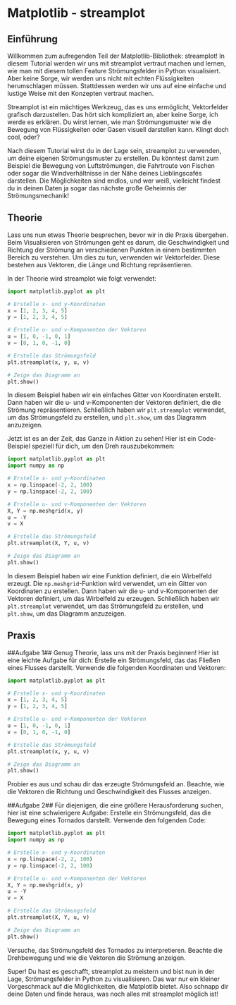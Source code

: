 # Matplotlib - streamplot

## Einführung
Willkommen zum aufregenden Teil der Matplotlib-Bibliothek: streamplot! In diesem Tutorial werden wir uns mit streamplot vertraut machen und lernen, wie man mit diesem tollen Feature Strömungsfelder in Python visualisiert. Aber keine Sorge, wir werden uns nicht mit echten Flüssigkeiten herumschlagen müssen. Stattdessen werden wir uns auf eine einfache und lustige Weise mit den Konzepten vertraut machen.

Streamplot ist ein mächtiges Werkzeug, das es uns ermöglicht, Vektorfelder grafisch darzustellen. Das hört sich kompliziert an, aber keine Sorge, ich werde es erklären. Du wirst lernen, wie man Strömungsmuster wie die Bewegung von Flüssigkeiten oder Gasen visuell darstellen kann. Klingt doch cool, oder?

Nach diesem Tutorial wirst du in der Lage sein, streamplot zu verwenden, um deine eigenen Strömungsmuster zu erstellen. Du könntest damit zum Beispiel die Bewegung von Luftströmungen, die Fahrtroute von Fischen oder sogar die Windverhältnisse in der Nähe deines Lieblingscafés darstellen. Die Möglichkeiten sind endlos, und wer weiß, vielleicht findest du in deinen Daten ja sogar das nächste große Geheimnis der Strömungsmechanik!

## Theorie
Lass uns nun etwas Theorie besprechen, bevor wir in die Praxis übergehen. Beim Visualisieren von Strömungen geht es darum, die Geschwindigkeit und Richtung der Strömung an verschiedenen Punkten in einem bestimmten Bereich zu verstehen. Um dies zu tun, verwenden wir Vektorfelder. Diese bestehen aus Vektoren, die Länge und Richtung repräsentieren.

In der Theorie wird streamplot wie folgt verwendet:
```python
import matplotlib.pyplot as plt

# Erstelle x- und y-Koordinaten
x = [1, 2, 3, 4, 5]
y = [1, 2, 3, 4, 5]

# Erstelle u- und v-Komponenten der Vektoren
u = [1, 0, -1, 0, 1]
v = [0, 1, 0, -1, 0]

# Erstelle das Strömungsfeld
plt.streamplot(x, y, u, v)

# Zeige das Diagramm an
plt.show()
```

In diesem Beispiel haben wir ein einfaches Gitter von Koordinaten erstellt. Dann haben wir die u- und v-Komponenten der Vektoren definiert, die die Strömung repräsentieren. Schließlich haben wir `plt.streamplot` verwendet, um das Strömungsfeld zu erstellen, und `plt.show`, um das Diagramm anzuzeigen.

Jetzt ist es an der Zeit, das Ganze in Aktion zu sehen! Hier ist ein Code-Beispiel speziell für dich, um den Dreh rauszubekommen:
```python
import matplotlib.pyplot as plt
import numpy as np

# Erstelle x- und y-Koordinaten
x = np.linspace(-2, 2, 100)
y = np.linspace(-2, 2, 100)

# Erstelle u- und v-Komponenten der Vektoren
X, Y = np.meshgrid(x, y)
u = -Y
v = X

# Erstelle das Strömungsfeld
plt.streamplot(X, Y, u, v)

# Zeige das Diagramm an
plt.show()
```

In diesem Beispiel haben wir eine Funktion definiert, die ein Wirbelfeld erzeugt. Die `np.meshgrid`-Funktion wird verwendet, um ein Gitter von Koordinaten zu erstellen. Dann haben wir die u- und v-Komponenten der Vektoren definiert, um das Wirbelfeld zu erzeugen. Schließlich haben wir `plt.streamplot` verwendet, um das Strömungsfeld zu erstellen, und `plt.show`, um das Diagramm anzuzeigen.

## Praxis

##Aufgabe 1##
Genug Theorie, lass uns mit der Praxis beginnen! Hier ist eine leichte Aufgabe für dich: Erstelle ein Strömungsfeld, das das Fließen eines Flusses darstellt. Verwende die folgenden Koordinaten und Vektoren:

```python
import matplotlib.pyplot as plt

# Erstelle x- und y-Koordinaten
x = [1, 2, 3, 4, 5]
y = [1, 2, 3, 4, 5]

# Erstelle u- und v-Komponenten der Vektoren
u = [1, 0, -1, 0, 1]
v = [0, 1, 0, -1, 0]

# Erstelle das Strömungsfeld
plt.streamplot(x, y, u, v)

# Zeige das Diagramm an
plt.show()
```

Probier es aus und schau dir das erzeugte Strömungsfeld an. Beachte, wie die Vektoren die Richtung und Geschwindigkeit des Flusses anzeigen.


##Aufgabe 2##
Für diejenigen, die eine größere Herausforderung suchen, hier ist eine schwierigere Aufgabe: Erstelle ein Strömungsfeld, das die Bewegung eines Tornados darstellt. Verwende den folgenden Code:

```python
import matplotlib.pyplot as plt
import numpy as np

# Erstelle x- und y-Koordinaten
x = np.linspace(-2, 2, 100)
y = np.linspace(-2, 2, 100)

# Erstelle u- und v-Komponenten der Vektoren
X, Y = np.meshgrid(x, y)
u = -Y
v = X

# Erstelle das Strömungsfeld
plt.streamplot(X, Y, u, v)

# Zeige das Diagramm an
plt.show()
```

Versuche, das Strömungsfeld des Tornados zu interpretieren. Beachte die Drehbewegung und wie die Vektoren die Strömung anzeigen.

Super! Du hast es geschafft, streamplot zu meistern und bist nun in der Lage, Strömungsfelder in Python zu visualisieren. Das war nur ein kleiner Vorgeschmack auf die Möglichkeiten, die Matplotlib bietet. Also schnapp dir deine Daten und finde heraus, was noch alles mit streamplot möglich ist!
